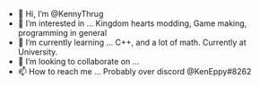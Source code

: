 - 👋 Hi, I’m @KennyThrug
- 👀 I’m interested in ... Kingdom hearts modding, Game making, programming in general
- 🌱 I’m currently learning ... C++, and a lot of math. Currently at University.
- 💞️ I’m looking to collaborate on ...
- 📫 How to reach me ... Probably over discord @KenEppy#8262

<!---
KennyThrug/KennyThrug is a ✨ special ✨ repository because its `README.md` (this file) appears on your GitHub profile.
You can click the Preview link to take a look at your changes.
--->
